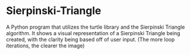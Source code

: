 # Sierpinski-Triangle
A Python program that utilizes the turtle library and the Sierpinski Triangle algorithm. It shows a visual representation 
of a Sierpinski Triangle being created, with the clarity being based off of user input. (The more loop iterations, the clearer the image)
